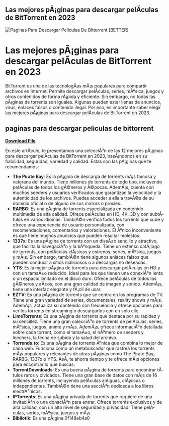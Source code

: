 ## Las mejores pÃ¡ginas para descargar pelÃ­culas de BitTorrent en 2023

 
![Paginas Para Descargar Peliculas De Bittorrent \[BETTER\]](https://www.uscreen.tv/wp-content/uploads/2022/04/video-membership-business-og.png)

 
# Las mejores pÃ¡ginas para descargar pelÃ­culas de BitTorrent en 2023
 
BitTorrent es una de las tecnologÃ­as mÃ¡s populares para compartir archivos en Internet. Permite descargar pelÃ­culas, series, mÃºsica, juegos y otros contenidos de forma rÃ¡pida y eficiente. Sin embargo, no todas las pÃ¡ginas de torrents son iguales. Algunas pueden estar llenas de anuncios, virus, enlaces falsos o contenido ilegal. Por eso, es importante saber elegir las mejores pÃ¡ginas para descargar pelÃ­culas de BitTorrent en 2023.
 
## paginas para descargar peliculas de bittorrent


[**Download File**](https://www.google.com/url?q=https%3A%2F%2Furlgoal.com%2F2tKG4o&sa=D&sntz=1&usg=AOvVaw3_ybQE5UPP4UeKGoG_UVj6)

 
En este artÃ­culo, te presentamos una selecciÃ³n de las 12 mejores pÃ¡ginas para descargar pelÃ­culas de BitTorrent en 2023, basÃ¡ndonos en su fiabilidad, seguridad, variedad y calidad. Estas son las pÃ¡ginas que te recomendamos:
 
- **The Pirate Bay**: Es la pÃ¡gina de descarga de torrents mÃ¡s famosa y veterana del mundo. Tiene millones de torrents de todo tipo, incluyendo pelÃ­culas de todos los gÃ©neros y Ã©pocas. AdemÃ¡s, cuenta con muchos seeders y usuarios verificados que garantizan la velocidad y la autenticidad de los archivos. Puedes acceder a ella a travÃ©s de su dominio oficial o de alguno de sus mirrors o proxies.
- **RARBG**: Es una pÃ¡gina de torrents especializada en contenido multimedia de alta calidad. Ofrece pelÃ­culas en HD, 4K, 3D y con subtÃ­tulos en varios idiomas. TambiÃ©n verifica todos los torrents que sube y ofrece una experiencia de usuario personalizada, con recomendaciones, comentarios y valoraciones. El Ãºnico inconveniente es que tiene muchos anuncios que pueden resultar molestos.
- **1337x**: Es una pÃ¡gina de torrents con un diseÃ±o sencillo y atractivo, que facilita la navegaciÃ³n y la bÃºsqueda. Tiene un extenso catÃ¡logo de torrents, con pelÃ­culas clÃ¡sicas y estrenos, series, mÃºsica, juegos y mÃ¡s. Sin embargo, tambiÃ©n tiene algunos enlaces falsos que pueden conducir a sitios maliciosos o a descargas no deseadas.
- **YTS**: Es la mejor pÃ¡gina de torrents para descargar pelÃ­culas en HD y con un tamaÃ±o reducido. Ideal para los que tienen una conexiÃ³n lenta o un espacio limitado en el disco duro. Ofrece pelÃ­culas de todos los gÃ©neros y aÃ±os, con una gran calidad de imagen y sonido. AdemÃ¡s, tiene una interfaz elegante y fÃ¡cil de usar.
- **EZTV**: Es una pÃ¡gina de torrents que se centra en los programas de TV. Tiene una gran variedad de series, documentales, reality shows y mÃ¡s. AdemÃ¡s, actualiza su contenido con frecuencia y ofrece opciones para ver los torrents en streaming o descargarlos con un solo clic.
- **LimeTorrents**: Es una pÃ¡gina de torrents que destaca por su rapidez y su sencillez. Tiene una gran colecciÃ³n de torrents de pelÃ­culas, series, mÃºsica, juegos, anime y mÃ¡s. AdemÃ¡s, ofrece informaciÃ³n detallada sobre cada torrent, como el tamaÃ±o, el nÃºmero de seeders y leechers, la fecha de subida y la salud del archivo.
- **Torrends.to**: Es una pÃ¡gina de torrents Ãºnica que combina lo mejor de cada web. Funciona como un metabuscador que rastrea los torrents mÃ¡s populares y relevantes de otras pÃ¡ginas como The Pirate Bay, RARBG, 1337x o YTS. AsÃ­, te ahorra tiempo y te ofrece mÃ¡s opciones para encontrar lo que buscas.
- **TorrentDownloads**: Es una buena pÃ¡gina de torrents para encontrar tÃ­tulos raros y olvidados. Tiene una gran base de datos con mÃ¡s de 16 millones de torrents, incluyendo pelÃ­culas antiguas, clÃ¡sicas o independientes. TambiÃ©n tiene una secciÃ³n dedicada a los libros electrÃ³nicos.
- **IPTorrents**: Es una pÃ¡gina privada de torrents que requiere de una invitaciÃ³n o una donaciÃ³n para entrar. Ofrece torrents exclusivos y de alta calidad, con un alto nivel de seguridad y privacidad. Tiene pelÃ­culas, series, mÃºsica, juegos y mÃ¡s.
- **Bibliotik**: Es una pÃ¡gina 0f148eb4a0
